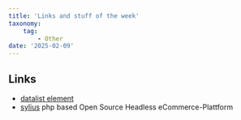 ```yaml
---
title: 'Links and stuff of the week'
taxonomy:
    tag:
        - Other
date: '2025-02-09'
---
```


## Links

- [datalist element](https://developer.mozilla.org/en-US/docs/Web/HTML/Element/datalist)
- [sylius](https://sylius.com/) php based Open Source Headless eCommerce-Plattform